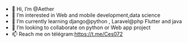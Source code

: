- 👋 Hi, I’m @Aether
- 👀 I’m interested in Web and mobile development,data science
- 🌱 I’m currently learning django@python , Laravel@php Flutter and java
- 💞️ I’m looking to collaborate on python or Web app project 
- 📫 Reach me on télégram:https://t.me/Ces072 

<!---
Cesash01/Cesash01 is a ✨ special ✨ repository because its `README.md` (this file) appears on your GitHub profile.
You can click the Preview link to take a look at your changes.
--->
